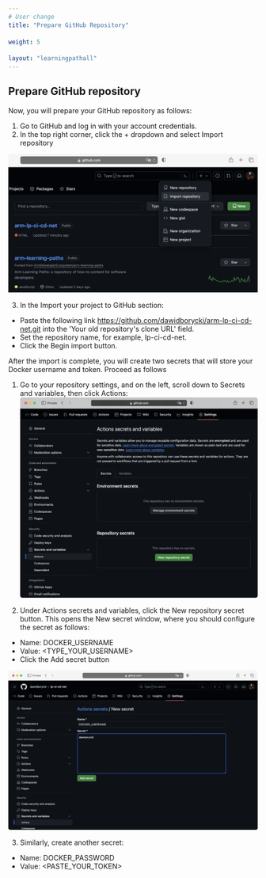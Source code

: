 ```yaml
---
# User change
title: "Prepare GitHub Repository"

weight: 5

layout: "learningpathall"
---
```



## Prepare GitHub repository 
Now, you will prepare your GitHub repository as follows:

1. Go to GitHub and log in with your account credentials.
2. In the top right corner, click the + dropdown and select Import repository

![img5](Figures/05.png)

3. In the Import your project to GitHub section:
* Paste the following link https://github.com/dawidborycki/arm-lp-ci-cd-net.git into the 'Your old repository's clone URL' field.
* Set the repository name, for example, lp-ci-cd-net.
* Click the Begin import button.

After the import is complete, you will create two secrets that will store your Docker username and token. Proceed as follows
1. Go to your repository settings, and on the left, scroll down to Secrets and variables, then click Actions:
![img6](Figures/06.png)

2. Under Actions secrets and variables, click the New repository secret button. This opens the New secret window, where you should configure the secret as follows:
* Name: DOCKER_USERNAME
* Value: <TYPE_YOUR_USERNAME>
* Click the Add secret button

![img7](Figures/07.png)

3. Similarly, create another secret:
* Name: DOCKER_PASSWORD
* Value: <PASTE_YOUR_TOKEN>